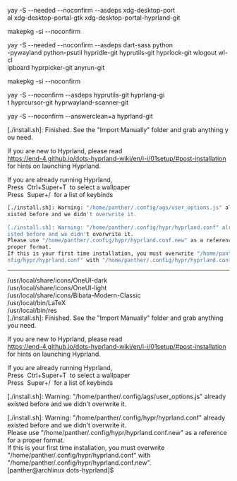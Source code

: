 yay -S --needed --noconfirm --asdeps xdg-desktop-port  
al xdg-desktop-portal-gtk xdg-desktop-portal-hyprland-git


makepkg -si --noconfirm


yay -S --needed --noconfirm --asdeps dart-sass python  
-pywayland python-psutil hypridle-git hyprutils-git hyprlock-git wlogout wl-cl  
ipboard hyprpicker-git anyrun-git


makepkg -si --noconfirm


yay -S --noconfirm --asdeps hyprutils-git hyprlang-gi  
t hyprcursor-git hyprwayland-scanner-git


yay -S --noconfirm --answerclean=a hyprland-git



[./install.sh]: Finished. See the "Import Manually" folder and grab anything y  
ou need.  
  
If you are new to Hyprland, please read  
https://end-4.github.io/dots-hyprland-wiki/en/i-i/01setup/#post-installation  
for hints on launching Hyprland.  
  
If you are already running Hyprland,  
Press  Ctrl+Super+T  to select a wallpaper  
Press  Super+/  for a list of keybinds  
  
```bash
[./install.sh]: Warning: "/home/panther/.config/ags/user_options.js" already e  
xisted before and we didn't overwrite it.    
  
[./install.sh]: Warning: "/home/panther/.config/hypr/hyprland.conf" already ex  
isted before and we didn't overwrite it.    
Please use "/home/panther/.config/hypr/hyprland.conf.new" as a reference for a  
proper format.  
If this is your first time installation, you must overwrite "/home/panther/.co  
nfig/hypr/hyprland.conf" with "/home/panther/.config/hypr/hyprland.conf.new".
```


---

/usr/local/share/icons/OneUI-dark  
/usr/local/share/icons/OneUI-light  
/usr/local/share/icons/Bibata-Modern-Classic  
/usr/local/bin/LaTeX  
/usr/local/bin/res  
[./install.sh]: Finished. See the "Import Manually" folder and grab anything you need.  
  
If you are new to Hyprland, please read  
https://end-4.github.io/dots-hyprland-wiki/en/i-i/01setup/#post-installation  
for hints on launching Hyprland.  
  
If you are already running Hyprland,  
Press  Ctrl+Super+T  to select a wallpaper  
Press  Super+/  for a list of keybinds  
  
  
[./install.sh]: Warning: "/home/panther/.config/ags/user_options.js" already existed before and we didn't overwrite it.    
  
[./install.sh]: Warning: "/home/panther/.config/hypr/hyprland.conf" already existed before and we didn't overwrite it.    
Please use "/home/panther/.config/hypr/hyprland.conf.new" as a reference for a proper format.  
If this is your first time installation, you must overwrite "/home/panther/.config/hypr/hyprland.conf" with "/home/panther/.config/hypr/hyprland.conf.new".  
[panther@archlinux dots-hyprland]$